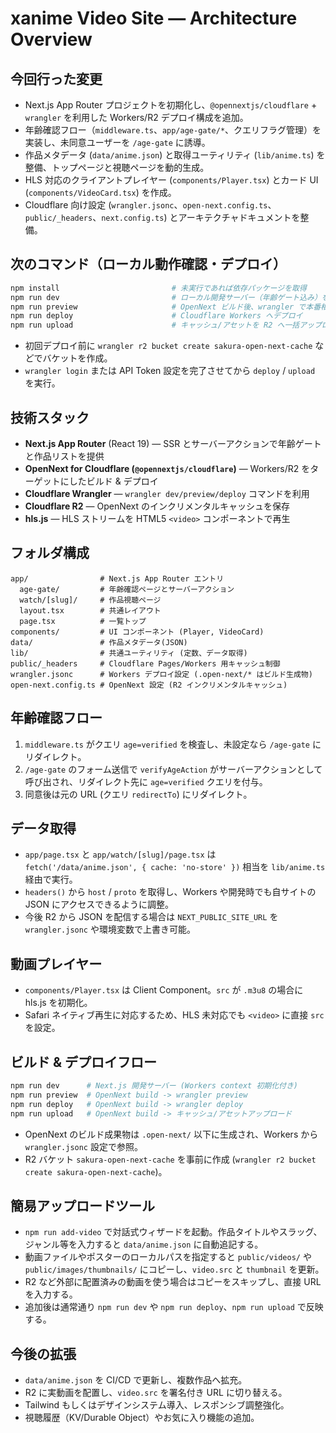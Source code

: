 # xanime Video Site — Architecture Overview

## 今回行った変更
- Next.js App Router プロジェクトを初期化し、`@opennextjs/cloudflare` + `wrangler` を利用した Workers/R2 デプロイ構成を追加。
- 年齢確認フロー（`middleware.ts`、`app/age-gate/*`、クエリフラグ管理）を実装し、未同意ユーザーを `/age-gate` に誘導。
- 作品メタデータ (`data/anime.json`) と取得ユーティリティ (`lib/anime.ts`) を整備、トップページと視聴ページを動的生成。
- HLS 対応のクライアントプレイヤー (`components/Player.tsx`) とカード UI (`components/VideoCard.tsx`) を作成。
- Cloudflare 向け設定 (`wrangler.jsonc`、`open-next.config.ts`、`public/_headers`、`next.config.ts`) とアーキテクチャドキュメントを整備。

## 次のコマンド（ローカル動作確認・デプロイ）
```bash
npm install                         # 未実行であれば依存パッケージを取得
npm run dev                         # ローカル開発サーバー（年齢ゲート込み）を起動
npm run preview                     # OpenNext ビルド後、wrangler で本番相当をローカル検証
npm run deploy                      # Cloudflare Workers へデプロイ
npm run upload                      # キャッシュ/アセットを R2 へ一括アップロード
```
- 初回デプロイ前に `wrangler r2 bucket create sakura-open-next-cache` などでバケットを作成。
- `wrangler login` または API Token 設定を完了させてから `deploy` / `upload` を実行。

## 技術スタック
- **Next.js App Router** (React 19) — SSR とサーバーアクションで年齢ゲートと作品リストを提供
- **OpenNext for Cloudflare (`@opennextjs/cloudflare`)** — Workers/R2 をターゲットにしたビルド & デプロイ
- **Cloudflare Wrangler** — `wrangler dev/preview/deploy` コマンドを利用
- **Cloudflare R2** — OpenNext のインクリメンタルキャッシュを保存
- **hls.js** — HLS ストリームを HTML5 `<video>` コンポーネントで再生

## フォルダ構成
```
app/                # Next.js App Router エントリ
  age-gate/         # 年齢確認ページとサーバーアクション
  watch/[slug]/     # 作品視聴ページ
  layout.tsx        # 共通レイアウト
  page.tsx          # 一覧トップ
components/         # UI コンポーネント (Player, VideoCard)
data/               # 作品メタデータ(JSON)
lib/                # 共通ユーティリティ (定数、データ取得)
public/_headers     # Cloudflare Pages/Workers 用キャッシュ制御
wrangler.jsonc      # Workers デプロイ設定 (.open-next/* はビルド生成物)
open-next.config.ts # OpenNext 設定 (R2 インクリメンタルキャッシュ)
```

## 年齢確認フロー
1. `middleware.ts` がクエリ `age=verified` を検査し、未設定なら `/age-gate` にリダイレクト。
2. `/age-gate` のフォーム送信で `verifyAgeAction` がサーバーアクションとして呼び出され、リダイレクト先に `age=verified` クエリを付与。
3. 同意後は元の URL (クエリ `redirectTo`) にリダイレクト。

## データ取得
- `app/page.tsx` と `app/watch/[slug]/page.tsx` は `fetch('/data/anime.json', { cache: 'no-store' })` 相当を `lib/anime.ts` 経由で実行。
- `headers()` から `host` / `proto` を取得し、Workers や開発時でも自サイトの JSON にアクセスできるように調整。
- 今後 R2 から JSON を配信する場合は `NEXT_PUBLIC_SITE_URL` を `wrangler.jsonc` や環境変数で上書き可能。

## 動画プレイヤー
- `components/Player.tsx` は Client Component。`src` が `.m3u8` の場合に hls.js を初期化。
- Safari ネイティブ再生に対応するため、HLS 未対応でも `<video>` に直接 `src` を設定。

## ビルド & デプロイフロー
```bash
npm run dev      # Next.js 開発サーバー (Workers context 初期化付き)
npm run preview  # OpenNext build -> wrangler preview
npm run deploy   # OpenNext build -> wrangler deploy
npm run upload   # OpenNext build -> キャッシュ/アセットアップロード
```
- OpenNext のビルド成果物は `.open-next/` 以下に生成され、Workers から `wrangler.jsonc` 設定で参照。
- R2 バケット `sakura-open-next-cache` を事前に作成 (`wrangler r2 bucket create sakura-open-next-cache`)。

## 簡易アップロードツール
- `npm run add-video` で対話式ウィザードを起動。作品タイトルやスラッグ、ジャンル等を入力すると `data/anime.json` に自動追記する。
- 動画ファイルやポスターのローカルパスを指定すると `public/videos/` や `public/images/thumbnails/` にコピーし、`video.src` と `thumbnail` を更新。
- R2 など外部に配置済みの動画を使う場合はコピーをスキップし、直接 URL を入力する。
- 追加後は通常通り `npm run dev` や `npm run deploy`、`npm run upload` で反映する。

## 今後の拡張
- `data/anime.json` を CI/CD で更新し、複数作品へ拡充。
- R2 に実動画を配置し、`video.src` を署名付き URL に切り替える。
- Tailwind もしくはデザインシステム導入、レスポンシブ調整強化。
- 視聴履歴（KV/Durable Object）やお気に入り機能の追加。
